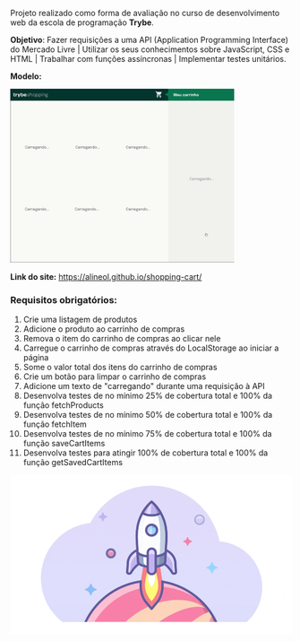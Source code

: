 Projeto realizado como forma de avaliação no curso de desenvolvimento web da escola de programação **Trybe**.

**Objetivo**: Fazer requisições a uma API (Application Programming Interface) do Mercado Livre |
Utilizar os seus conhecimentos sobre JavaScript, CSS e HTML |
Trabalhar com funções assíncronas |
Implementar testes unitários.


**Modelo:**

<img src="https://github.com/Alineol/shopping-cart/blob/main/prototipo.gif" width="400"/>

**Link do site:** https://alineol.github.io/shopping-cart/

### Requisitos obrigatórios:

1. Crie uma listagem de produtos
2. Adicione o produto ao carrinho de compras
3. Remova o item do carrinho de compras ao clicar nele
4. Carregue o carrinho de compras através do LocalStorage ao iniciar a página
5. Some o valor total dos itens do carrinho de compras
6. Crie um botão para limpar o carrinho de compras
7. Adicione um texto de "carregando" durante uma requisição à API
8. Desenvolva testes de no mínimo 25% de cobertura total e 100% da função fetchProducts
9. Desenvolva testes de no mínimo 50% de cobertura total e 100% da função fetchItem
10. Desenvolva testes de no mínimo 75% de cobertura total e 100% da função saveCartItems
11. Desenvolva testes para atingir 100% de cobertura total e 100% da função getSavedCartItems
  
  
![my image](https://github.com/Alineol/Todo-list/blob/main/1_viMDiyH9fN7cmcM0n3qqIg.gif)
